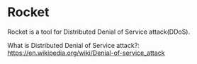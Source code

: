 # Rocket

Rocket is a tool for Distributed Denial of Service attack(DDoS).


What is Distributed Denial of Service attack?:
https://en.wikipedia.org/wiki/Denial-of-service_attack
